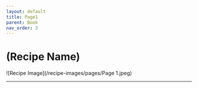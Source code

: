 ```yaml
---
layout: default
title: Page1
parent: Book
nav_order: 3
---
```


# (Recipe Name)

![Recipe Image](/recipe-images/pages/Page 1.jpeg)

---
